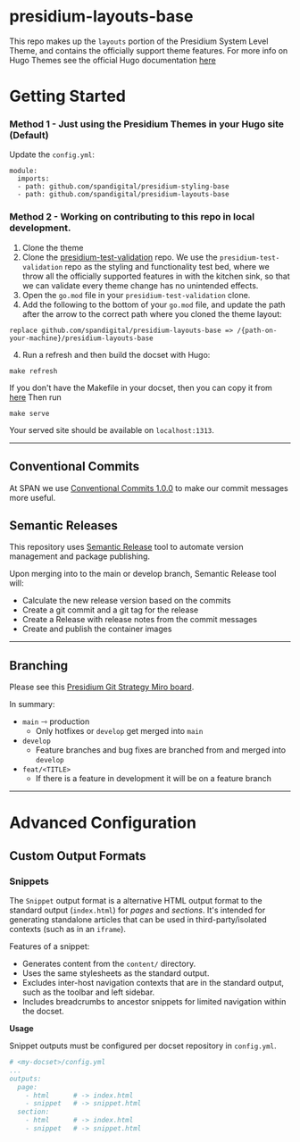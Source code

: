 # presidium-layouts-base
This repo makes up the `layouts` portion of the Presidium System Level Theme, and contains the officially support theme features.
For more info on Hugo Themes see the official Hugo documentation [here](https://gohugo.io/hugo-modules/theme-components/) 

# Getting Started

### Method 1 - Just using the Presidium Themes in your Hugo site (Default)
Update the `config.yml`:
```
module:
  imports:
  - path: github.com/spandigital/presidium-styling-base
  - path: github.com/spandigital/presidium-layouts-base
```

### Method 2 - Working on contributing to this repo in local development.
1. Clone the theme
1. Clone the [presidium-test-validation](https://github.com/SPANDigital/presidium-test-validation) repo. We use the `presidium-test-validation` repo as the styling and functionality test bed, where we throw all the officially supported features in with the kitchen sink, so that we can validate every theme change has no unintended effects.
1. Open the `go.mod` file in your `presidium-test-validation` clone.
1. Add the following to the bottom of your `go.mod` file, and update the path after the arrow to the correct path where you cloned the theme layout:
```
replace github.com/spandigital/presidium-layouts-base => /{path-on-your-machine}/presidium-layouts-base
```

4. Run a refresh and then build the docset with Hugo:
```
make refresh
```
If you don't have the Makefile in your docset, then you can copy it from [here](https://github.com/SPANDigital/presidium/blob/develop/templates/default/Makefile)
Then run
```
make serve
```
Your served site should be available on `localhost:1313`.

---

## Conventional Commits

At SPAN we use [Conventional Commits 1.0.0](https://www.conventionalcommits.org/en/v1.0.0/) to make our commit messages more useful.

## Semantic Releases

This repository uses [Semantic Release](https://semantic-release.gitbook.io/semantic-release/) tool to automate version management and package publishing.

Upon merging into to the main or develop branch, Semantic Release tool will:
- Calculate the new release version based on the commits
- Create a git commit and a git tag for the release
- Create a Release with release notes from the commit messages
- Create and publish the container images

---

## Branching

Please see this [Presidium Git Strategy Miro board](https://miro.com/app/board/uXjVPK0XxiU=/).

In summary:
- `main` ⇾ production
  - Only hotfixes or `develop` get merged into `main`
- `develop`
  - Feature branches and bug fixes are branched from and merged into `develop`
- `feat/<TITLE>`
  - If there is a feature in development it will be on a feature branch

---

# Advanced Configuration

## Custom Output Formats

### Snippets

The `Snippet` output format is a alternative HTML output format to the standard output  (`index.html`) for _pages_ and _sections_. It's intended for generating standalone articles that can be used in third-party/isolated contexts (such as in an `iframe`).

Features of a snippet:
 - Generates content from the `content/` directory.
 - Uses the same stylesheets as the standard output.
 - Excludes inter-host navigation contexts that are in the standard output, such as the toolbar and left sidebar.
 - Includes breadcrumbs to ancestor snippets for limited navigation within the docset.

**Usage**  

Snippet outputs must be configured per docset repository in `config.yml`.

```yaml
# <my-docset>/config.yml
...
outputs:
  page:
    - html      # -> index.html
    - snippet   # -> snippet.html
  section:
    - html      # -> index.html
    - snippet   # -> snippet.html
```
